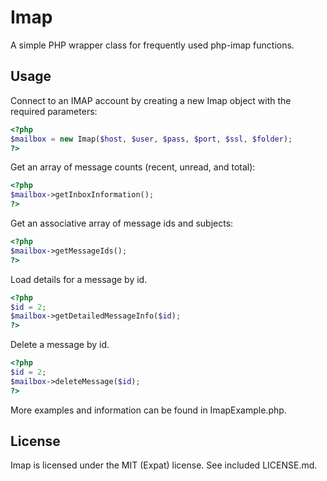 
# Imap

A simple PHP wrapper class for frequently used php-imap functions.

## Usage

Connect to an IMAP account by creating a new Imap object with the required
parameters:

```php
<?php
$mailbox = new Imap($host, $user, $pass, $port, $ssl, $folder);
?>
```

Get an array of message counts (recent, unread, and total):

```php
<?php
$mailbox->getInboxInformation();
?>
```

Get an associative array of message ids and subjects:

```php
<?php
$mailbox->getMessageIds();
?>
```

Load details for a message by id.

```php
<?php
$id = 2;
$mailbox->getDetailedMessageInfo($id);
?>
```

Delete a message by id.

```php
<?php
$id = 2;
$mailbox->deleteMessage($id);
?>
```

More examples and information can be found in ImapExample.php.

## License

Imap is licensed under the MIT (Expat) license. See included LICENSE.md.

